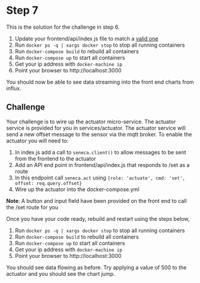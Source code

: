 # Step 7

This is the solution for the challenge in step 6.

1. Update your frontend/api/index.js file to match a [valid one][]
2. Run `docker ps -q | xargs docker stop` to stop all running containers
3. Run `docker-compose build` to rebuild all containers
4. Run `docker-compose up` to start all containers
5. Get your ip address with `docker-machine ip`
6. Point your browser to http://localhost:3000

You should now be able to see data streaming into the front end charts from influx.

## Challenge

Your challenge is to wire up the actuator micro-service. The actuator service is provided for you in services/actuator.
The actuator service will send a new offset message to the sensor via the mqtt broker. To enable the actuator you will
need to:

1. In index.js add a call to `seneca.client()` to allow messages to be sent from the frontend to the actuator
2. Add an API end point in frontend/api/index.js that responds to /set as a route
3. In this endpoint call `seneca.act` using `{role: 'actuate', cmd: 'set', offset: req.query.offset}`
3. Wire up the actuator into the docker-compose.yml

__Note__: A button and input field have been provided on the front end to call the /set route for you

Once you have your code ready, rebuild and restart using the steps below,

1. Run `docker ps -q | xargs docker stop` to stop all running containers
2. Run `docker-compose build` to rebuild all containers
3. Run `docker-compose up` to start all containers
4. Get your ip address with `docker-machine ip`
5. Point your browser to http://localhost:3000

You should see data flowing as before. Try applying a value of 500 to the actuator and you should see the chart jump.

[valid one]: ./frontend/api/index.js
